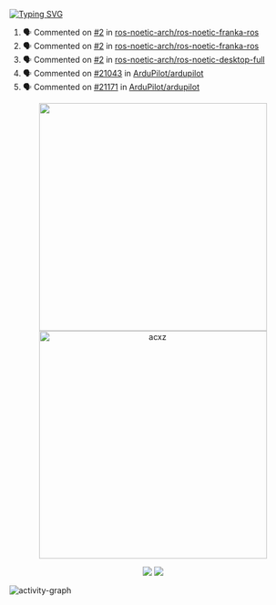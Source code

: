 [![Typing SVG](https://readme-typing-svg.herokuapp.com?size=16&color=AFFFA3&multiline=true&height=75&lines=contributing+to+robotics%2Faerospace%2Fml%2Fgpu+software;packaging+it+for+archlinux;ricer)](https://git.io/typing-svg)

<!--START_SECTION:activity-->
1. 🗣 Commented on [#2](https://github.com/ros-noetic-arch/ros-noetic-franka-ros/issues/2) in [ros-noetic-arch/ros-noetic-franka-ros](https://github.com/ros-noetic-arch/ros-noetic-franka-ros)
2. 🗣 Commented on [#2](https://github.com/ros-noetic-arch/ros-noetic-franka-ros/issues/2) in [ros-noetic-arch/ros-noetic-franka-ros](https://github.com/ros-noetic-arch/ros-noetic-franka-ros)
3. 🗣 Commented on [#2](https://github.com/ros-noetic-arch/ros-noetic-desktop-full/issues/2) in [ros-noetic-arch/ros-noetic-desktop-full](https://github.com/ros-noetic-arch/ros-noetic-desktop-full)
4. 🗣 Commented on [#21043](https://github.com/ArduPilot/ardupilot/issues/21043) in [ArduPilot/ardupilot](https://github.com/ArduPilot/ardupilot)
5. 🗣 Commented on [#21171](https://github.com/ArduPilot/ardupilot/issues/21171) in [ArduPilot/ardupilot](https://github.com/ArduPilot/ardupilot)
<!--END_SECTION:activity-->

<p align="center">
  <img width="400em" src=https://github-readme-stats.vercel.app/api?username=acxz&include_all_commits=true&show_icons=true />
  <img width="400em" src="https://github-readme-streak-stats.herokuapp.com/?user=acxz&" alt="acxz" />
</p>

<p align="center">
  <img src=https://github-readme-stats.vercel.app/api/top-langs/?username=acxz&layout=compact />
  <img src=https://github-profile-trophy.vercel.app/?username=acxz&row=2&column=4 />
</p>

![activity-graph](https://activity-graph.herokuapp.com/graph?username=acxz&theme=aqua)
